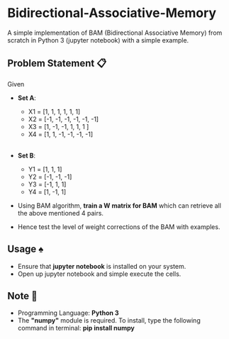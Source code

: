 # Bidirectional-Associative-Memory
A simple implementation of BAM (Bidirectional Associative Memory) from scratch in Python 3 (jupyter notebook) with a simple example.

## Problem Statement :clipboard:

Given

- **Set A**:  
    - X1 = [1, 1, 1, 1, 1, 1]
    - X2 = [-1, -1, -1, -1, -1, -1]
    - X3 = [1, -1, -1, 1, 1, 1 ]
    - X4 = [1, 1, -1, -1, -1, -1]
<br><br>

- **Set B**:  
    - Y1 = [1, 1, 1]
    - Y2 = [-1, -1, -1]
    - Y3 = [-1, 1, 1]
    - Y4 = [1, -1, 1]


- Using BAM algorithm, **train a W matrix for BAM** which can retrieve all the above mentioned 4 pairs. 
- Hence test the level of weight corrections of the BAM with examples.

## Usage :spades:

- Ensure that **jupyter notebook** is installed on your system.
- Open up jupyter notebook and simple execute the cells.

## Note :pushpin:

- Programming Language: **Python 3**
- The **"numpy"** module is required. To install, type the following command in terminal: **pip install numpy**
